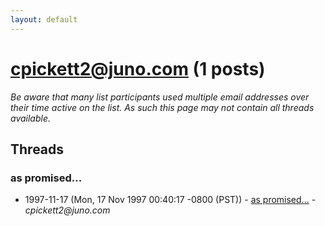 ```yaml
---
layout: default
---
```


# cpickett2@juno.com (1 posts)

_Be aware that many list participants used multiple email addresses over their time active on the list. As such this page may not contain all threads available._

## Threads

### as promised...
+ 1997-11-17 (Mon, 17 Nov 1997 00:40:17 -0800 (PST)) - [as promised...](/archive/1997/11/5683cd9810eb3137cfc5cb26472546af1f16a935c88c86baac61d4f58037ee00) - _cpickett2@juno.com_

